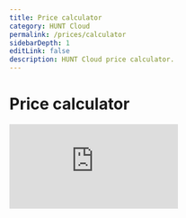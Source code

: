 ```yaml
---
title: Price calculator
category: HUNT Cloud
permalink: /prices/calculator
sidebarDepth: 1
editLink: false
description: HUNT Cloud price calculator.
---
```


# Price calculator

<iframe class="customiframe" src="https://huntcloud.pages.hdc.ntnu.no/calculator/" title="Price calculator" frameBorder="0"></iframe>
